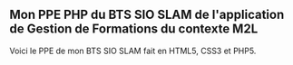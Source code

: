 ## Mon PPE PHP du BTS SIO SLAM de l'application de Gestion de Formations du contexte M2L ##
Voici le PPE de mon BTS SIO SLAM fait en HTML5, CSS3 et PHP5.
